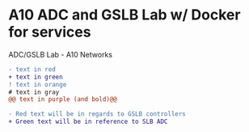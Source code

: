 # A10 ADC and GSLB Lab w/ Docker for services
ADC/GSLB Lab - A10 Networks

```diff
- text in red
+ text in green
! text in orange
# text in gray
@@ text in purple (and bold)@@
```

```diff
- Red text will be in regards to GSLB controllers
+ Green text will be in reference to SLB ADC
